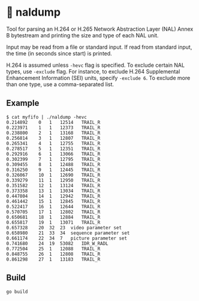 # 🔎 naldump

Tool for parsing an H.264 or H.265 Network Abstraction Layer (NAL) Annex B
bytestream and printing the size and type of each NAL unit.

Input may be read from a file or standard input. If read from standard input,
the time (in seconds since start) is printed.

H.264 is assumed unless `-hevc` flag is specified. To exclude certain NAL
types, use `-exclude` flag. For instance, to exclude H.264 Supplemental
Enhancement Information (SEI) units, specify `-exclude 6`. To exclude more
than one type, use a comma-separated list.

## Example
```
$ cat myfifo | ./naldump -hevc
0.214892	0	1	12514	TRAIL_R
0.223971	1	1	12373	TRAIL_R
0.238800	2	1	13168	TRAIL_R
0.256814	3	1	12807	TRAIL_R
0.265341	4	1	12755	TRAIL_R
0.278517	5	1	12351	TRAIL_R
0.292916	6	1	13066	TRAIL_R
0.302399	7	1	12795	TRAIL_R
0.309455	8	1	12488	TRAIL_R
0.316250	9	1	12445	TRAIL_R
0.326067	10	1	12690	TRAIL_R
0.339279	11	1	12950	TRAIL_R
0.351582	12	1	13124	TRAIL_R
0.373358	13	1	13034	TRAIL_R
0.447804	14	1	12942	TRAIL_R
0.461442	15	1	12845	TRAIL_R
0.522417	16	1	12644	TRAIL_R
0.570705	17	1	12802	TRAIL_R
0.650681	18	1	12884	TRAIL_R
0.655817	19	1	13071	TRAIL_R
0.657328	20	32	23	video parameter set
0.658980	21	33	34	sequence parameter set
0.661174	22	34	7	picture parameter set
0.741680	24	19	53082	IDR_W_RADL
0.772504	25	1	12088	TRAIL_R
0.848755	26	1	12808	TRAIL_R
0.861298	27	1	13183	TRAIL_R
```

## Build

```
go build
```

